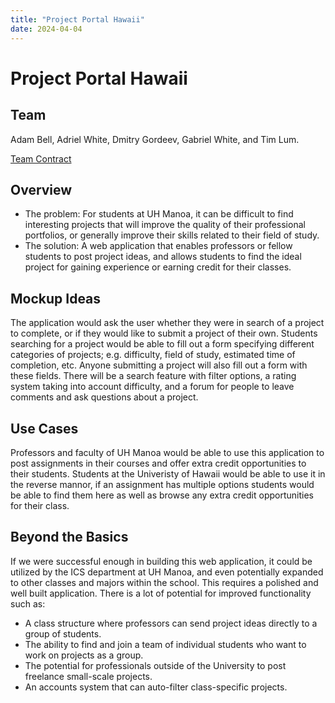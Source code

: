 ```yaml
---
title: "Project Portal Hawaii"
date: 2024-04-04
---
```

# Project Portal Hawaii
## Team
Adam Bell, Adriel White, Dmitry Gordeev, Gabriel White, and Tim Lum.

[Team Contract](team-contract.md)

## Overview
* The problem: For students at UH Manoa, it can be difficult to find interesting projects that will improve the quality of their professional portfolios, or generally improve their skills related to their field of study. 
* The solution: A web application that enables professors or fellow students to post project ideas, and allows students to find the ideal project for gaining experience or earning credit for their classes.

## Mockup Ideas
The application would ask the user whether they were in search of a project to complete, or if they would like to submit a project of their own. Students searching for a project would be able to fill out a form specifying different categories of projects; e.g. difficulty, field of study, estimated time of completion, etc. Anyone submitting a project will also fill out a form with these fields. There will be a search feature with filter options, a rating system taking into account difficulty, and a forum for people to leave comments and ask questions about a project.

## Use Cases
Professors and faculty of UH Manoa would be able to use this application to post assignments in their courses and offer extra credit opportunities to their students. Students at the Univeristy of Hawaii would be able to use it in the reverse mannor, if an assignment has multiple options students would be able to find them here as well as browse any extra credit opportunities for their class.

## Beyond the Basics
If we were successful enough in building this web application, it could be utilized by the ICS department at UH Manoa, and even potentially expanded to other classes and majors within the school. This requires a polished and well built application. There is a lot of potential for improved functionality such as:
* A class structure where professors can send project ideas directly to a group of students.
* The ability to find and join a team of individual students who want to work on projects as a group.
* The potential for professionals outside of the University to post freelance small-scale projects.
* An accounts system that can auto-filter class-specific projects.
